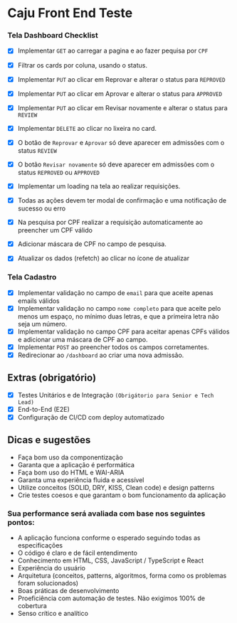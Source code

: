 
# Caju Front End Teste
### Tela Dashboard Checklist
  
- [x] Implementar `GET` ao carregar a pagina e ao fazer pequisa por `CPF`
- [x] Filtrar os cards por coluna, usando o status.
- [x] Implementar `PUT` ao clicar em Reprovar e alterar o status para `REPROVED`
- [x] Implementar `PUT` ao clicar em Aprovar e alterar o status para `APPROVED`
- [x] Implementar `PUT` ao clicar em Revisar novamente e alterar o status para `REVIEW`
- [x] Implementar `DELETE` ao clicar no lixeira no card.
- [x] O botão de `Reprovar` e `Aprovar` só deve aparecer em admissões com o status `REVIEW` 
- [x] O botão `Revisar novamente` só deve aparecer em admissões com o status `REPROVED` ou `APPROVED`
- [x] Implementar um loading na tela ao realizar requisições.
- [x] Todas as ações devem ter modal de confirmação e uma notificação de sucesso ou erro
- [x] Na pesquisa por CPF realizar a requisição automaticamente ao preencher um CPF válido
- [x] Adicionar máscara de CPF no campo de pesquisa.
- [x] Atualizar os dados (refetch) ao clicar no ícone de atualizar


### Tela Cadastro

- [x] Implementar validação no campo de `email` para que aceite apenas emails válidos
- [x] Implementar validação no campo `nome completo` para que aceite pelo menos um espaço, no mínimo duas letras, e que a primeira letra não seja um número.
- [x] Implementar validação no campo CPF para aceitar apenas CPFs válidos e adicionar uma máscara de CPF ao campo.
- [x] Implementar `POST` ao preencher todos os campos corretamentes.
- [x] Redirecionar ao `/dashboard` ao criar uma nova admissão.

## Extras (obrigatório)

- [x] Testes Unitários e de Integração `(Obrigátorio para Senior e Tech Lead)`
- [x] End-to-End (E2E) 
- [x] Configuração de CI/CD com deploy automatizado

## Dicas e sugestões

- Faça bom uso da componentização
- Garanta que a aplicação é performática
- Faça bom uso do HTML e WAI-ARIA
- Garanta uma experiência fluida e acessível
- Utilize conceitos (SOLID, DRY, KISS, Clean code) e design patterns
- Crie testes coesos e que garantam o bom funcionamento da aplicação

### Sua performance será avaliada com base nos seguintes pontos:

- A aplicação funciona conforme o esperado seguindo todas as especificações
- O código é claro e de fácil entendimento
- Conhecimento em HTML, CSS, JavaScript / TypeScript e React
- Experiência do usuário
- Arquitetura (conceitos, patterns, algoritmos, forma como os problemas foram solucionados)
- Boas práticas de desenvolvimento
- Proeficiência com automação de testes. Não exigimos 100% de cobertura
- Senso crítico e analítico

